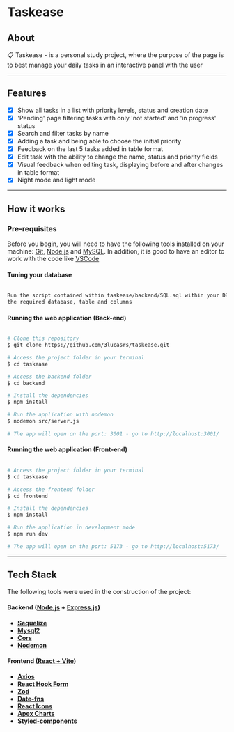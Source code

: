# Taskease
## About

📋 Taskease - is a personal study project, where the purpose of the page is to best manage your daily tasks in an interactive panel with the user

---

## Features

- [x] Show all tasks in a list with priority levels, status and creation date
- [x] 'Pending' page filtering tasks with only 'not started' and 'in progress' status
- [x] Search and filter tasks by name
- [x] Adding a task and being able to choose the initial priority
- [x] Feedback on the last 5 tasks added in table format
- [x] Edit task with the ability to change the name, status and priority fields
- [x] Visual feedback when editing task, displaying before and after changes in table format
- [x] Night mode and light mode

---

## How it works

### Pre-requisites

Before you begin, you will need to have the following tools installed on your machine:
[Git](https://git-scm.com), [Node.js](https://nodejs.org/en/) and [MySQL](https://www.mysql.com/).
In addition, it is good to have an editor to work with the code like [VSCode](https://code.visualstudio.com/)

#### Tuning your database

```bash

Run the script contained within taskease/backend/SQL.sql within your DBMS to create
the required database, table and columns

```

#### Running the web application (Back-end)

```bash

# Clone this repository
$ git clone https://github.com/3lucasrs/taskease.git

# Access the project folder in your terminal
$ cd taskease

# Access the backend folder
$ cd backend

# Install the dependencies
$ npm install

# Run the application with nodemon
$ nodemon src/server.js

# The app will open on the port: 3001 - go to http://localhost:3001/

```

#### Running the web application (Front-end)

```bash

# Access the project folder in your terminal
$ cd taskease

# Access the frontend folder
$ cd frontend

# Install the dependencies
$ npm install

# Run the application in development mode
$ npm run dev

# The app will open on the port: 5173 - go to http://localhost:5173/

```

---

## Tech Stack

The following tools were used in the construction of the project:

#### **Backend**  ([Node.js](https://nodejs.org/en)  +  [Express.js](https://expressjs.com/))

- **[Sequelize](https://sequelize.org/)**
- **[Mysql2](https://www.npmjs.com/package/mysql2)**
- **[Cors](https://www.npmjs.com/package/cors)**
- **[Nodemon](https://www.npmjs.com/package/nodemon)**

#### **Frontend**  ([React + Vite](https://vitejs.dev/guide/))

- **[Axios](https://axios-http.com/ptbr/docs/intro)**
- **[React Hook Form](https://react-hook-form.com/)**
- **[Zod](https://zod.dev/)**
- **[Date-fns](https://date-fns.org/)**
- **[React Icons](https://react-icons.github.io/react-icons/)**
- **[Apex Charts](https://apexcharts.com/)**
- **[Styled-components](https://styled-components.com/)**

